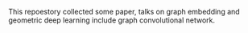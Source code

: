 This repoestory collected some paper, talks on  graph embedding and geometric deep learning include graph convolutional network.
